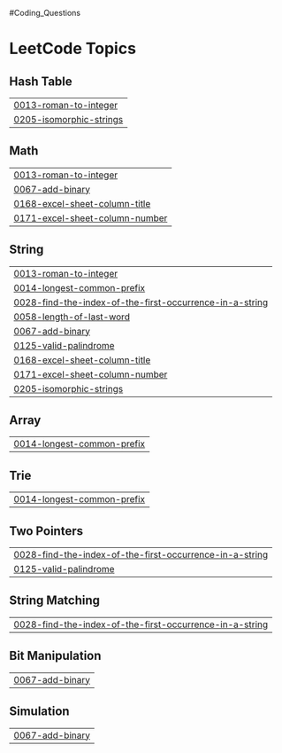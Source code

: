 #Coding_Questions

<!---LeetCode Topics Start-->
# LeetCode Topics
## Hash Table
|  |
| ------- |
| [0013-roman-to-integer](https://github.com/SANDEEP-KR-MAHTO/DSA_Questions/tree/master/0013-roman-to-integer) |
| [0205-isomorphic-strings](https://github.com/SANDEEP-KR-MAHTO/DSA_Questions/tree/master/0205-isomorphic-strings) |
## Math
|  |
| ------- |
| [0013-roman-to-integer](https://github.com/SANDEEP-KR-MAHTO/DSA_Questions/tree/master/0013-roman-to-integer) |
| [0067-add-binary](https://github.com/SANDEEP-KR-MAHTO/DSA_Questions/tree/master/0067-add-binary) |
| [0168-excel-sheet-column-title](https://github.com/SANDEEP-KR-MAHTO/DSA_Questions/tree/master/0168-excel-sheet-column-title) |
| [0171-excel-sheet-column-number](https://github.com/SANDEEP-KR-MAHTO/DSA_Questions/tree/master/0171-excel-sheet-column-number) |
## String
|  |
| ------- |
| [0013-roman-to-integer](https://github.com/SANDEEP-KR-MAHTO/DSA_Questions/tree/master/0013-roman-to-integer) |
| [0014-longest-common-prefix](https://github.com/SANDEEP-KR-MAHTO/DSA_Questions/tree/master/0014-longest-common-prefix) |
| [0028-find-the-index-of-the-first-occurrence-in-a-string](https://github.com/SANDEEP-KR-MAHTO/DSA_Questions/tree/master/0028-find-the-index-of-the-first-occurrence-in-a-string) |
| [0058-length-of-last-word](https://github.com/SANDEEP-KR-MAHTO/DSA_Questions/tree/master/0058-length-of-last-word) |
| [0067-add-binary](https://github.com/SANDEEP-KR-MAHTO/DSA_Questions/tree/master/0067-add-binary) |
| [0125-valid-palindrome](https://github.com/SANDEEP-KR-MAHTO/DSA_Questions/tree/master/0125-valid-palindrome) |
| [0168-excel-sheet-column-title](https://github.com/SANDEEP-KR-MAHTO/DSA_Questions/tree/master/0168-excel-sheet-column-title) |
| [0171-excel-sheet-column-number](https://github.com/SANDEEP-KR-MAHTO/DSA_Questions/tree/master/0171-excel-sheet-column-number) |
| [0205-isomorphic-strings](https://github.com/SANDEEP-KR-MAHTO/DSA_Questions/tree/master/0205-isomorphic-strings) |
## Array
|  |
| ------- |
| [0014-longest-common-prefix](https://github.com/SANDEEP-KR-MAHTO/DSA_Questions/tree/master/0014-longest-common-prefix) |
## Trie
|  |
| ------- |
| [0014-longest-common-prefix](https://github.com/SANDEEP-KR-MAHTO/DSA_Questions/tree/master/0014-longest-common-prefix) |
## Two Pointers
|  |
| ------- |
| [0028-find-the-index-of-the-first-occurrence-in-a-string](https://github.com/SANDEEP-KR-MAHTO/DSA_Questions/tree/master/0028-find-the-index-of-the-first-occurrence-in-a-string) |
| [0125-valid-palindrome](https://github.com/SANDEEP-KR-MAHTO/DSA_Questions/tree/master/0125-valid-palindrome) |
## String Matching
|  |
| ------- |
| [0028-find-the-index-of-the-first-occurrence-in-a-string](https://github.com/SANDEEP-KR-MAHTO/DSA_Questions/tree/master/0028-find-the-index-of-the-first-occurrence-in-a-string) |
## Bit Manipulation
|  |
| ------- |
| [0067-add-binary](https://github.com/SANDEEP-KR-MAHTO/DSA_Questions/tree/master/0067-add-binary) |
## Simulation
|  |
| ------- |
| [0067-add-binary](https://github.com/SANDEEP-KR-MAHTO/DSA_Questions/tree/master/0067-add-binary) |
<!---LeetCode Topics End-->